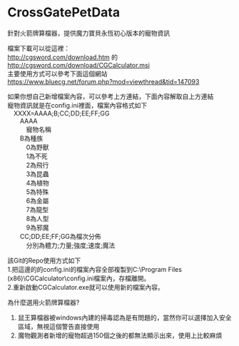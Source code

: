 # CrossGatePetData
針對火箭牌算檔器，提供魔力寶貝永恆初心版本的寵物資訊  

檔案下載可以從這裡：  
http://cgsword.com/download.htm 的 http://cgsword.com/download/CGCalculator.msi  
主要使用方式可以參考下面這個網站  
https://www.bluecg.net/forum.php?mod=viewthread&tid=147093  

如果你想自己新增檔案內容，可以參考上方連結，下面內容解取自上方連結  
寵物資訊就是在config.ini裡面，檔案內容格式如下  
&emsp;XXXX=AAAA;B;CC;DD;EE;FF;GG  
&emsp;&emsp;AAAA  
&emsp;&emsp;&emsp;寵物名稱  
&emsp;&emsp;B為種族  
&emsp;&emsp;&emsp;0為野獸  
&emsp;&emsp;&emsp;1為不死  
&emsp;&emsp;&emsp;2為飛行  
&emsp;&emsp;&emsp;3為昆蟲  
&emsp;&emsp;&emsp;4為植物  
&emsp;&emsp;&emsp;5為特殊  
&emsp;&emsp;&emsp;6為金屬  
&emsp;&emsp;&emsp;7為龍型  
&emsp;&emsp;&emsp;8為人型  
&emsp;&emsp;&emsp;9為邪魔  
&emsp;&emsp;CC;DD;EE;FF;GG為檔次分佈  
&emsp;&emsp;&emsp;分別為體力;力量;強度;速度;魔法  

該Git的Repo使用方式如下  
1.把這邊的的config.ini的檔案內容全部複製到C:\Program Files (x86)\CGCalculator\config.ini檔案內，存檔離開。  
2.重新啟動CGCalculator.exe就可以使用新的檔案內容。  
  
為什麼選用火箭牌算檔器?  
1. 鼠王算檔器被windows內建的掃毒認為是有問題的，當然你可以選擇加入安全區域，無視這個警告直接使用  
2. 魔物觀測者新增的寵物超過150個之後的都無法顯示出來，使用上比較麻煩  
